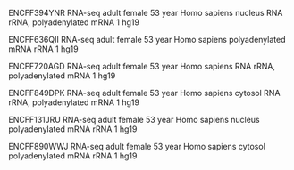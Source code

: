 ENCFF394YNR	RNA-seq	adult	female	53 year	Homo sapiens		nucleus			RNA	rRNA, polyadenylated mRNA	1 hg19

ENCFF636QII RNA-seq	adult	female	53 year	Homo sapiens					polyadenylated mRNA	rRNA		1 hg19

ENCFF720AGD	RNA-seq	adult	female	53 year	Homo sapiens					RNA	rRNA, polyadenylated mRNA	1	hg19	

ENCFF849DPK	RNA-seq	adult	female	53 year	Homo sapiens		cytosol			RNA	rRNA, polyadenylated mRNA	1 hg19

ENCFF131JRU	RNA-seq	adult	female	53 year	Homo sapiens		nucleus			polyadenylated mRNA	rRNA		1 hg19	

ENCFF890WWJ	RNA-seq	adult	female	53 year	Homo sapiens		cytosol			polyadenylated mRNA	rRNA		1	hg19		
